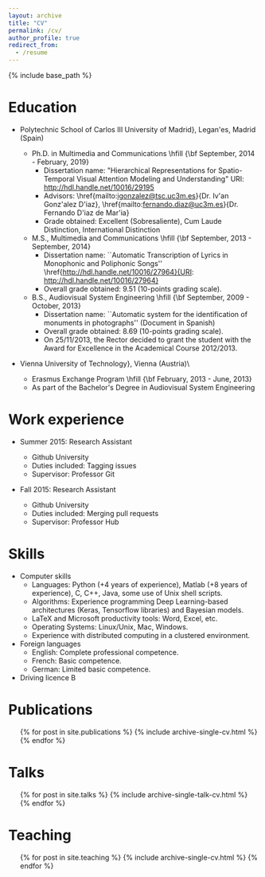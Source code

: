 ```yaml
---
layout: archive
title: "CV"
permalink: /cv/
author_profile: true
redirect_from:
  - /resume
---
```


{% include base_path %}

Education
======
* Polytechnic School of Carlos III University of Madrid}, Legan\'es, Madrid (Spain)
  * Ph.D. in Multimedia and Communications \hfill {\bf September, 2014 - February, 2019}
    * Dissertation name:  "Hierarchical Representations for Spatio-Temporal Visual Attention Modeling and Understanding" URI: http://hdl.handle.net/10016/29195
    * Advisors:  \href{mailto:igonzalez@tsc.uc3m.es}{Dr. Iv\'an Gonz\'alez D\'iaz}, \href{mailto:fernando.diaz@uc3m.es}{Dr. Fernando D\'iaz de Mar\'ia}
    * Grade obtained: Excellent (Sobresaliente), Cum Laude Distinction, International Distinction
  * M.S., Multimedia and Communications \hfill {\bf September, 2013 - September, 2014}
    * Dissertation name:  ``Automatic Transcription of Lyrics in Monophonic and Poliphonic Songs'' \href{http://hdl.handle.net/10016/27964}{URI: http://hdl.handle.net/10016/27964}
    * Overall grade obtained: 9.51 (10-points grading scale).
  * B.S., Audiovisual System Engineering \hfill {\bf September, 2009 - October, 2013}
    * Dissertation name:  ``Automatic system for the identification of monuments in photographs'' (Document in Spanish)
    * Overall grade obtained: 8.69 (10-points grading scale).
    * On 25/11/2013, the Rector decided to grant the student with the Award for Excellence in the Academical Course 2012/2013.

* Vienna University of Technology}, Vienna (Austria)\\
  * Erasmus Exchange Program \hfill {\bf February, 2013 - June, 2013}
  * As part of the Bachelor's Degree in Audiovisual System Engineering 

Work experience
======
* Summer 2015: Research Assistant
  * Github University
  * Duties included: Tagging issues
  * Supervisor: Professor Git

* Fall 2015: Research Assistant
  * Github University
  * Duties included: Merging pull requests
  * Supervisor: Professor Hub
  
Skills
======
* Computer skills
  * Languages: Python (+4 years of experience), Matlab (+8 years of experience), C, C++, Java, some use of Unix shell scripts.
  * Algorithms: Experience programming Deep Learning-based architectures (Keras, Tensorflow libraries) and Bayesian models.
  * LaTeX and Microsoft productivity tools: Word, Excel, etc.
  * Operating Systems: Linux/Unix, Mac, Windows. 
  * Experience with distributed computing in a clustered environment.
* Foreign languages
  * English: Complete professional competence.
  * French: Basic competence.
  * German: Limited basic competence.
* Driving licence B

Publications
======
  <ul>{% for post in site.publications %}
    {% include archive-single-cv.html %}
  {% endfor %}</ul>
  
Talks
======
  <ul>{% for post in site.talks %}
    {% include archive-single-talk-cv.html %}
  {% endfor %}</ul>
  
Teaching
======
  <ul>{% for post in site.teaching %}
    {% include archive-single-cv.html %}
  {% endfor %}</ul>
